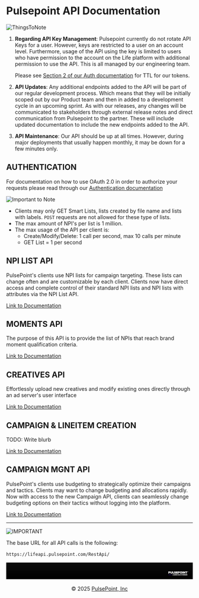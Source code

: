 # Pulsepoint API Documentation

![ThingsToNote](https://img.shields.io/badge/THINGS_TO_NOTE-blue?style=for-the-badge)

1. **Regarding API Key Management**: Pulsepoint currently do not rotate API Keys for a user. However, keys are restricted to a user on an account level. Furthermore, usage of the API using the key is limited to users who have permission to the account on the Life platform with additional permission to use the API. This is all managed by our engineering team.

   Please see [Section 2 of our Auth documentation](https://github.com/pulsepointinc/pulsepoint_api/blob/main/AUTH.md#2-the-response-will-be-json-which-includes-fields-expires_in-as-well-as-access_token-and-refresh_token) for TTL for our tokens.

2. **API Updates**: Any additional endpoints added to the API will be part of our regular development process. Which means that they will be initially scoped out by our Product team and then in added to a development cycle in an upcoming sprint. As with our releases, any changes will be communicated to stakeholders through external release notes and direct communication from Pulsepoint to the partner. These will include updated documentation to include the new endpoints added to the API.

3. **API Maintenance**: Our API should be up at all times. However, during major deployments that usually happen monthly, it may be down for a few minutes only.

## AUTHENTICATION

For documentation on how to use OAuth 2.0 in order to authorize your requests please read through our [Authentication documentation](AUTH.md)

![Important to Note](https://img.shields.io/badge/IMPORTANT-TO-NOTE-red?style=for-the-badge)

- Clients may only GET Smart Lists, lists created by file name and lists with labels. `POST` requests are not allowed for these type of lists.
- The max amount of NPI's per list is 1 million.
- The max usage of the API per client is:
  - Create/Modify/Delete: 1 call per second, max 10 calls per minute
  - GET List = 1 per second

## NPI LIST API

PulsePoint's clients use NPI lists for campaign targeting. These lists can change often and are customizable by each client. Clients now have direct access and complete control of their standard NPI lists and NPI lists with attributes via the NPI List API.

[Link to Documentation](npi/README.md)

## MOMENTS API

The purpose of this API is to provide the list of NPIs that reach brand moment qualification criteria.

[Link to Documentation](moments/README.md)

## CREATIVES API

Effortlessly upload new creatives and modify existing ones directly through an ad server's user interface

[Link to Documentation](creatives/README.md)

## CAMPAIGN & LINEITEM CREATION

TODO: Write blurb

[Link to Documentation](campaign_lineitem_creation/README.md)

## CAMPAIGN MGNT API

PulsePoint's clients use budgeting to strategically optimize their
campaigns and tactics. Clients may want to change budgeting
and allocations rapidly. Now with access to the new Campaign API,
clients can seamlessly change budgeting options on their tactics
without logging into the platform.

[Link to Documentation](campaign_mgnt/README.md)

---

![IMPORTANT](https://img.shields.io/badge/PLEASE_NOTE-661DE1?style=for-the-badge)

The base URL for all API calls is the following:

```txt
https://lifeapi.pulsepoint.com/RestApi/
```

<p align="center"><img src="https://raw.githubusercontent.com/pulsepointinc/npiapi_docs/main/misc/banner.png" /></p>
<p align="center">&copy; 2025  <a href="https://www.pulsepoint.com/" target="_blank">PulsePoint, Inc</a>
